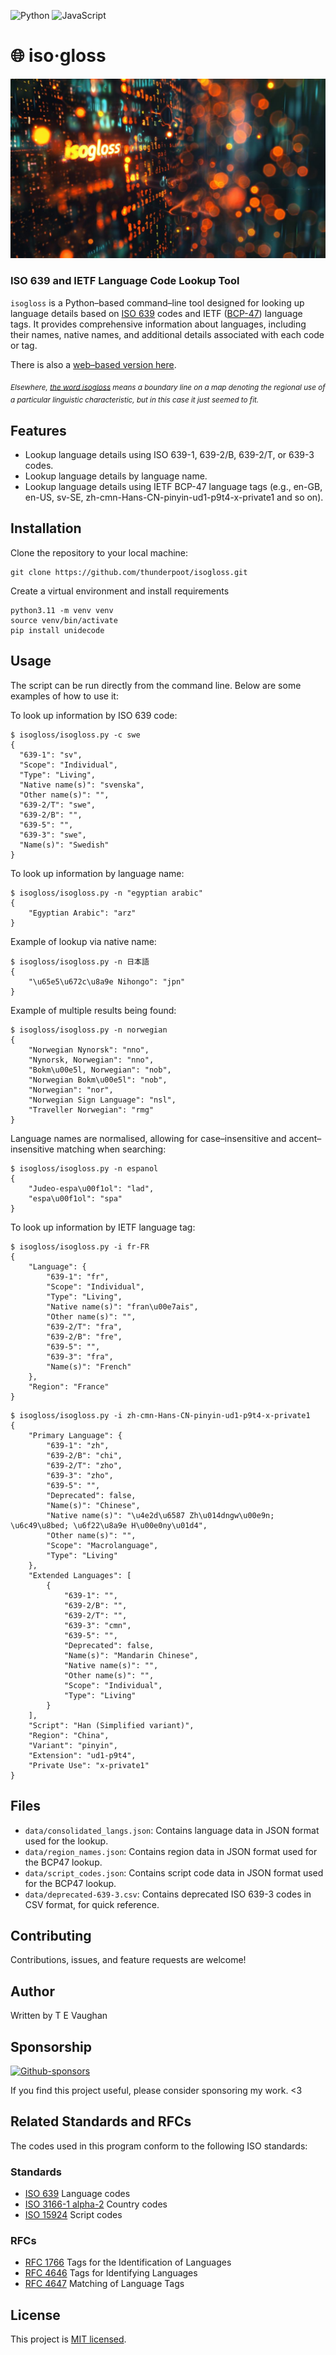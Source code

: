![Python](https://img.shields.io/badge/python-3670A0?style=for-the-badge&logo=python&logoColor=ffdd54)
![JavaScript](https://img.shields.io/badge/javascript-%23323330.svg?style=for-the-badge&logo=javascript&logoColor=%23F7DF1E)

# 🌐 iso·gloss

![isogloss](isogloss.jpg)

### ISO 639 and IETF Language Code Lookup Tool

`isogloss` is a Python–based command–line tool designed for looking up language details based on [ISO 639](https://www.iso.org/iso-639-language-code) codes and IETF ([BCP-47](https://www.rfc-editor.org/info/bcp47)) language tags. It provides comprehensive information about languages, including their names, native names, and additional details associated with each code or tag.

There is also a [web–based version here](https://thunderpoot.github.io/isogloss).

<sub>_Elsewhere, [the word isogloss](https://en.wikipedia.org/wiki/Isogloss) means a boundary line on a map denoting the regional use of a particular linguistic characteristic, but in this case it just seemed to fit._</sub>

## Features

- Lookup language details using ISO 639-1, 639-2/B, 639-2/T, or 639-3 codes.
- Lookup language details by language name.
- Lookup language details using IETF BCP-47 language tags (e.g., en-GB, en-US, sv-SE, zh-cmn-Hans-CN-pinyin-ud1-p9t4-x-private1 and so on).

## Installation

Clone the repository to your local machine:

```
git clone https://github.com/thunderpoot/isogloss.git
```

Create a virtual environment and install requirements

```
python3.11 -m venv venv
source venv/bin/activate
pip install unidecode
```

## Usage

The script can be run directly from the command line. Below are some examples of how to use it:

To look up information by ISO 639 code:

```
$ isogloss/isogloss.py -c swe
{
  "639-1": "sv",
  "Scope": "Individual",
  "Type": "Living",
  "Native name(s)": "svenska",
  "Other name(s)": "",
  "639-2/T": "swe",
  "639-2/B": "",
  "639-5": "",
  "639-3": "swe",
  "Name(s)": "Swedish"
}
```

To look up information by language name:

```
$ isogloss/isogloss.py -n "egyptian arabic"
{
    "Egyptian Arabic": "arz"
}
```

Example of lookup via native name:

```
$ isogloss/isogloss.py -n 日本語
{
    "\u65e5\u672c\u8a9e Nihongo": "jpn"
}
```

Example of multiple results being found:

```
$ isogloss/isogloss.py -n norwegian
{
    "Norwegian Nynorsk": "nno",
    "Nynorsk, Norwegian": "nno",
    "Bokm\u00e5l, Norwegian": "nob",
    "Norwegian Bokm\u00e5l": "nob",
    "Norwegian": "nor",
    "Norwegian Sign Language": "nsl",
    "Traveller Norwegian": "rmg"
}
```

Language names are normalised, allowing for case–insensitive and accent–insensitive matching when searching:

```
$ isogloss/isogloss.py -n espanol
{
    "Judeo-espa\u00f1ol": "lad",
    "espa\u00f1ol": "spa"
}
```

To look up information by IETF language tag:

```
$ isogloss/isogloss.py -i fr-FR
{
    "Language": {
        "639-1": "fr",
        "Scope": "Individual",
        "Type": "Living",
        "Native name(s)": "fran\u00e7ais",
        "Other name(s)": "",
        "639-2/T": "fra",
        "639-2/B": "fre",
        "639-5": "",
        "639-3": "fra",
        "Name(s)": "French"
    },
    "Region": "France"
}
```

```
$ isogloss/isogloss.py -i zh-cmn-Hans-CN-pinyin-ud1-p9t4-x-private1
{
    "Primary Language": {
        "639-1": "zh",
        "639-2/B": "chi",
        "639-2/T": "zho",
        "639-3": "zho",
        "639-5": "",
        "Deprecated": false,
        "Name(s)": "Chinese",
        "Native name(s)": "\u4e2d\u6587 Zh\u014dngw\u00e9n; \u6c49\u8bed; \u6f22\u8a9e H\u00e0ny\u01d4",
        "Other name(s)": "",
        "Scope": "Macrolanguage",
        "Type": "Living"
    },
    "Extended Languages": [
        {
            "639-1": "",
            "639-2/B": "",
            "639-2/T": "",
            "639-3": "cmn",
            "639-5": "",
            "Deprecated": false,
            "Name(s)": "Mandarin Chinese",
            "Native name(s)": "",
            "Other name(s)": "",
            "Scope": "Individual",
            "Type": "Living"
        }
    ],
    "Script": "Han (Simplified variant)",
    "Region": "China",
    "Variant": "pinyin",
    "Extension": "ud1-p9t4",
    "Private Use": "x-private1"
}
```

## Files

- `data/consolidated_langs.json`: Contains language data in JSON format used for the lookup.
- `data/region_names.json`: Contains region data in JSON format used for the BCP47 lookup.
- `data/script_codes.json`: Contains script code data in JSON format used for the BCP47 lookup.
- `data/deprecated-639-3.csv`: Contains deprecated ISO 639-3 codes in CSV format, for quick reference.

## Contributing

Contributions, issues, and feature requests are welcome!

## Author

Written by T E Vaughan

## Sponsorship

[![Github-sponsors](https://img.shields.io/badge/sponsor-30363D?style=for-the-badge&logo=GitHub-Sponsors&logoColor=#EA4AAA)](https://github.com/sponsors/thunderpoot)

If you find this project useful, please consider sponsoring my work. <3

## Related Standards and RFCs

The codes used in this program conform to the following ISO standards:

### Standards

- [ISO 639](https://www.iso.org/iso-639-language-code) Language codes
- [ISO 3166-1 alpha-2](https://www.iso.org/iso-3166-country-codes.html) Country codes
- [ISO 15924](https://www.unicode.org/iso15924/) Script codes

### RFCs

- [RFC 1766](https://www.ietf.org/rfc/rfc1766.txt) Tags for the Identification of Languages
- [RFC 4646](https://www.ietf.org/rfc/rfc4646.txt) Tags for Identifying Languages
- [RFC 4647](https://www.ietf.org/rfc/rfc4647.txt) Matching of Language Tags

## License

This project is [MIT licensed](https://opensource.org/licenses/MIT).
